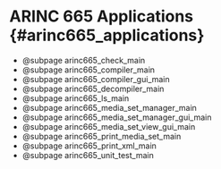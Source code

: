 # ARINC 665 Applications {#arinc665_applications}

 - @subpage arinc665_check_main
 - @subpage arinc665_compiler_main
 - @subpage arinc665_compiler_gui_main
 - @subpage arinc665_decompiler_main
 - @subpage arinc665_ls_main
 - @subpage arinc665_media_set_manager_main
 - @subpage arinc665_media_set_manager_gui_main
 - @subpage arinc665_media_set_view_gui_main
 - @subpage arinc665_print_media_set_main
 - @subpage arinc665_print_xml_main
 - @subpage arinc665_unit_test_main
